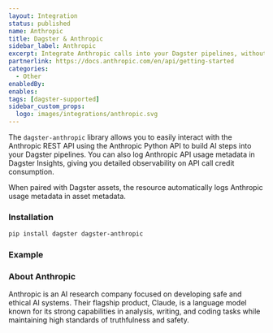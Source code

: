 ```yaml
---
layout: Integration
status: published
name: Anthropic
title: Dagster & Anthropic
sidebar_label: Anthropic
excerpt: Integrate Anthropic calls into your Dagster pipelines, without breaking the bank.
partnerlink: https://docs.anthropic.com/en/api/getting-started
categories:
  - Other
enabledBy:
enables:
tags: [dagster-supported]
sidebar_custom_props:
  logo: images/integrations/anthropic.svg
---
```


The `dagster-anthropic` library allows you to easily interact with the Anthropic REST API using the Anthropic Python API to build AI steps into your Dagster pipelines. You can also log Anthropic API usage metadata in Dagster Insights, giving you detailed observability on API call credit consumption.

When paired with Dagster assets, the resource automatically logs Anthropic usage metadata in asset metadata.

### Installation

```bash
pip install dagster dagster-anthropic
```

### Example

<CodeExample filePath="integrations/anthropic.py" language="python" />

### About Anthropic

Anthropic is an AI research company focused on developing safe and ethical AI systems. Their flagship product, Claude, is a language model known for its strong capabilities in analysis, writing, and coding tasks while maintaining high standards of truthfulness and safety.
